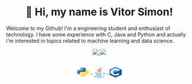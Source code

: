 <h1 align="center"> 
    👋 Hi, my name is Vitor Simon! 
</h1>
<p align="left">
    Welcome to my Github! I'm a engineering student and enthusiast of technology. I have some experience with C, Java and Python and actually i'm interested in topics related to machine learning and data science.
    </p>
<p align="center">
    <a href="https://www.linkedin.com/in/vitor-simon/">
    <img src="https://img.shields.io/badge/linkedin-%230077B5.svg?&style=for-the-badge&logo=linkedin&logoColor=white" />
    </a>
    <a href = "mailto:vitor.simondesouza@gmail.com"><img src="https://img.shields.io/badge/-Gmail-%23333?style=for-the-badge&logo=gmail&logoColor=white"     </a>
</p>
  
  ##
 
<p align="center">
  <a href="https://github.com/Therocyn">
  <img align="center" alt="Vitor-Python" height="30" width="40" src="https://raw.githubusercontent.com/devicons/devicon/master/icons/python/python-original.svg">
  <img align="center" alt="Vitor-Java" height="30" width="40" src="https://raw.githubusercontent.com/devicons/devicon/master/icons/java/java-original.svg">
  <img align="center" alt="Vitor-C" height="30" width="40" src="https://raw.githubusercontent.com/devicons/devicon/master/icons/c/c-original.svg">
    </a>
        </p>
